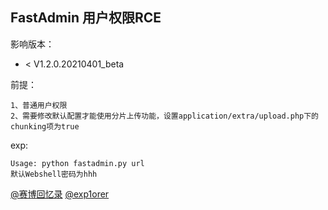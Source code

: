 ## FastAdmin 用户权限RCE

影响版本：
- < V1.2.0.20210401_beta

前提：
```
1、普通用户权限
2、需要修改默认配置才能使用分片上传功能，设置application/extra/upload.php下的chunking项为true
```

exp:
```
Usage: python fastadmin.py url
默认Webshell密码为hhh
```

[@赛博回忆录](https://github.com/exp1orer/FastAdmin_Upload)
[@exp1orer](https://www.mdeditor.tw/pl/gQ9m)